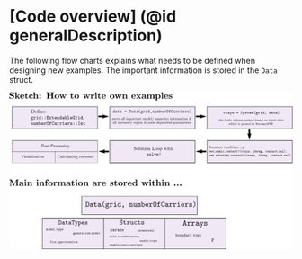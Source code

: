 # [Code overview] (@id generalDescription)

The following flow charts explains what needs to be defined when designing new examples. The important information is stored in the `Data` struct.

![Code Structure](images/code-docs.png)